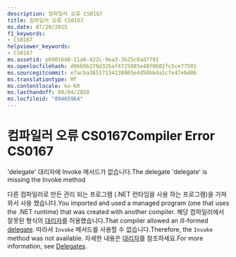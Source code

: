 ```yaml
---
description: 컴파일러 오류 CS0167
title: 컴파일러 오류 CS0167
ms.date: 07/20/2015
f1_keywords:
- CS0167
helpviewer_keywords:
- CS0167
ms.assetid: e6901b40-11a0-422c-9ea3-3b25c0ad7791
ms.openlocfilehash: d96b9b370d326af4725985e48f0602fc5ce77501
ms.sourcegitcommit: e7acba36517134238065e4d50bb4a1cfe47ebd06
ms.translationtype: MT
ms.contentlocale: ko-KR
ms.lasthandoff: 09/04/2020
ms.locfileid: "89465964"
---
```

# <a name="compiler-error-cs0167"></a><span data-ttu-id="3f0fa-103">컴파일러 오류 CS0167</span><span class="sxs-lookup"><span data-stu-id="3f0fa-103">Compiler Error CS0167</span></span>
<span data-ttu-id="3f0fa-104">'delegate' 대리자에 Invoke 메서드가 없습니다.</span><span class="sxs-lookup"><span data-stu-id="3f0fa-104">The delegate 'delegate' is missing the Invoke method</span></span>  
  
 <span data-ttu-id="3f0fa-105">다른 컴파일러로 만든 관리 되는 프로그램 (.NET 런타임을 사용 하는 프로그램)을 가져와서 사용 했습니다.</span><span class="sxs-lookup"><span data-stu-id="3f0fa-105">You imported and used a managed program (one that uses the .NET runtime) that was created with another compiler.</span></span> <span data-ttu-id="3f0fa-106">해당 컴파일러에서 잘못된 형식의 [대리자](../language-reference/builtin-types/reference-types.md)를 허용했습니다.</span><span class="sxs-lookup"><span data-stu-id="3f0fa-106">That compiler allowed an ill-formed [delegate](../language-reference/builtin-types/reference-types.md).</span></span> <span data-ttu-id="3f0fa-107">따라서 `Invoke` 메서드를 사용할 수 없습니다.</span><span class="sxs-lookup"><span data-stu-id="3f0fa-107">Therefore, the `Invoke` method was not available.</span></span> <span data-ttu-id="3f0fa-108">자세한 내용은 [대리자](../programming-guide/delegates/index.md)를 참조하세요.</span><span class="sxs-lookup"><span data-stu-id="3f0fa-108">For more information, see [Delegates](../programming-guide/delegates/index.md).</span></span>
